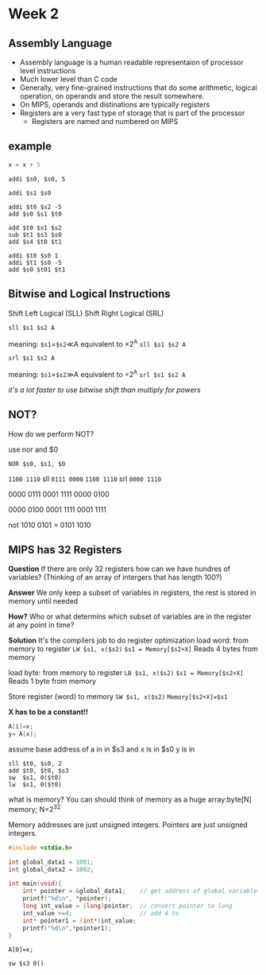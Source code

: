 # Week 2

## Assembly Language
- Assembly language is a human readable representaion of processor level instructions
- Much lower level than C code
- Generally, very fine-grained instructions that do some arithmetic, logical operation, on operands and store the result somewhere.
- On MIPS, operands and distinations are typically registers
- Registers are a very fast type of storage that is part of the processor
  - Registers are named and numbered on MIPS

## example

```c
x = x + 5
```
```
addi $s0, $s0, 5
```

```
addi $s1 $s0

addi $t0 $s2 -5
add $s0 $s1 $t0

add $t0 $s1 $s2
sub $t1 $s3 $s0
add $s4 $t0 $t1

addi $t0 $s0 1
addi $t1 $s0 -5
add $s0 $t01 $t1
```

## Bitwise and Logical Instructions
Shift Left Logical (SLL)
Shift Right Logical (SRL)

```
sll $s1 $s2 A
```
meaning: `$s1`=`$s2`&#8810;A
equivalent to &times;2<sup>A</sup>
`sll $s1 $s2 A`

```
srl $s1 $s2 A
```
meaning: `$s1`=`$s2`&#8811;A
equivalent to &divide;2<sup>A</sup>
`srl $s1 $s2 A`

*it's a lot faster to use bitwise shift than multiply for powers*

## NOT?
How do we perform NOT?

use nor and $0

`NOR $s0, $s1, $0`

`1100 1110` sll `0111 0000`
`1100 1110` srl `0000 1110`

0000 0111
0001 1111
0000 0100

0000 0100
0001 1111
0001 1111

not 1010 0101 = 0101 1010

## MIPS has 32 Registers
**Question** If there are only 32 registers how can we have hundres of variables? (Thinking of an array of intergers that has length 100?)

**Answer** We only keep a subset of variables in registers, the rest is stored in memory until needed

**How?**
Who or what determins which subset of variables are in the register at any point in time?

**Solution** It's the compilers job to do register optimization
load word: from memory to register
`LW $s1, x($s2)`
`$s1 = Memory[$s2+X]`
Reads 4 bytes from memory

load byte: from memory to register
`LB $s1, x($s2)`
`$s1 = Memory[$s2+X]`
Reads 1 byte from memory

Store register (word) to memory
`SW $s1, x($s2)`
`Memory[$s2+X]=$s1`


**X has to be a constant!!**

```C
A[i]=x;
y= A[x];
```
assume base address of a in in $s3 and x is in $s0 y is in 
```
sll $t0, $s0, 2
add $t0, $t0, $s3
sw  $s1, 0($t0)
lw  $s1, 0($t0)
```

what is memory? You can should think of memory as a huge array:byte[N] memory;
N=2<sup>32</sup>

Memory addresses are just unsigned integers. Pointers are just unsigned integers.

```C
#include <stdio.h>

int global_data1 = 1001;
int global_data2 = 1002;

int main(void){
    int* pointer = &global_data1;    // get address of global variable 1
    printf("%d\n", *pointer);
    long int_value = (long)pointer;  // convert pointer to long
    int_value +=4;                   // add 4 to
    int* pointer1 = (int*)int_value;
    printf("%d\n",*pointer1);
}
```

```
A[0]=x;

sw $s3 0()
```
